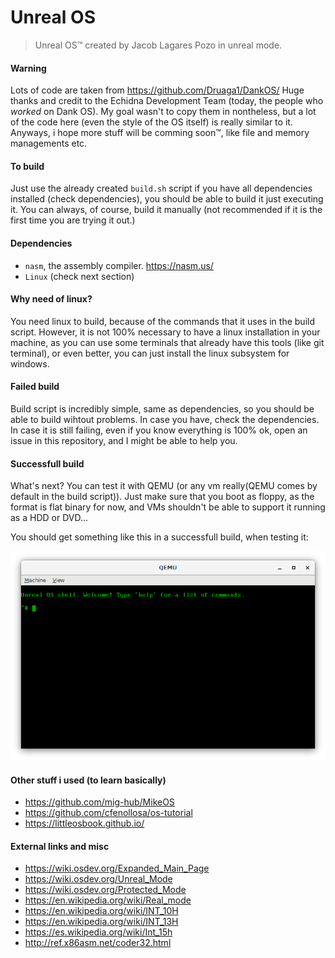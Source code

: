 # Unreal OS
> Unreal OS™ created by Jacob Lagares Pozo in unreal mode.

#### Warning
Lots of code are taken from https://github.com/Druaga1/DankOS/
Huge thanks and credit to the Echidna Development Team (today, the people who *worked* on Dank OS).
My goal wasn't to copy them in nontheless, but a lot of the code
here (even the style of the OS itself) is really similar to it.
Anyways, i hope more stuff will be comming soon™, like file and memory managements etc.

#### To build
Just use the already created ``build.sh`` script if you have all dependencies installed
(check dependencies), you should be able to build it just executing it.
You can always, of course, build it manually (not recommended if it is the first time you are
trying it out.)

#### Dependencies
* ``nasm``, the assembly compiler. https://nasm.us/
* ``Linux`` (check next section)

#### Why need of linux?
You need linux to build, because of the commands that it uses in the build script.
However, it is not 100% necessary to have a linux installation in your machine,
as you can use some terminals that already have this tools (like git terminal),
or even better,  you can just install the linux subsystem for windows.

#### Failed build
Build script is incredibly simple, same as dependencies, so you should be able to
build wihtout problems. In case you have, check the dependencies. In case it is
still failing, even if you know everything is 100% ok, open an issue in this
repository, and I might be able to help you.

#### Successfull build
What's next?
You can test it with QEMU (or any vm really(QEMU comes by default in the build script)).
Just make sure that you boot as floppy, as the format is flat binary for now,
and VMs shouldn't be able to support it running as a HDD or DVD...

You should get something like this in a successfull build, when testing it:

![alt text](data/pictures/success.png "Yeet!")

#### Other stuff i used (to learn basically)
* https://github.com/mig-hub/MikeOS
* https://github.com/cfenollosa/os-tutorial
* https://littleosbook.github.io/

#### External links and misc
* https://wiki.osdev.org/Expanded_Main_Page
* https://wiki.osdev.org/Unreal_Mode
* https://wiki.osdev.org/Protected_Mode
* https://en.wikipedia.org/wiki/Real_mode
* https://en.wikipedia.org/wiki/INT_10H
* https://en.wikipedia.org/wiki/INT_13H
* https://es.wikipedia.org/wiki/Int_15h
* http://ref.x86asm.net/coder32.html
